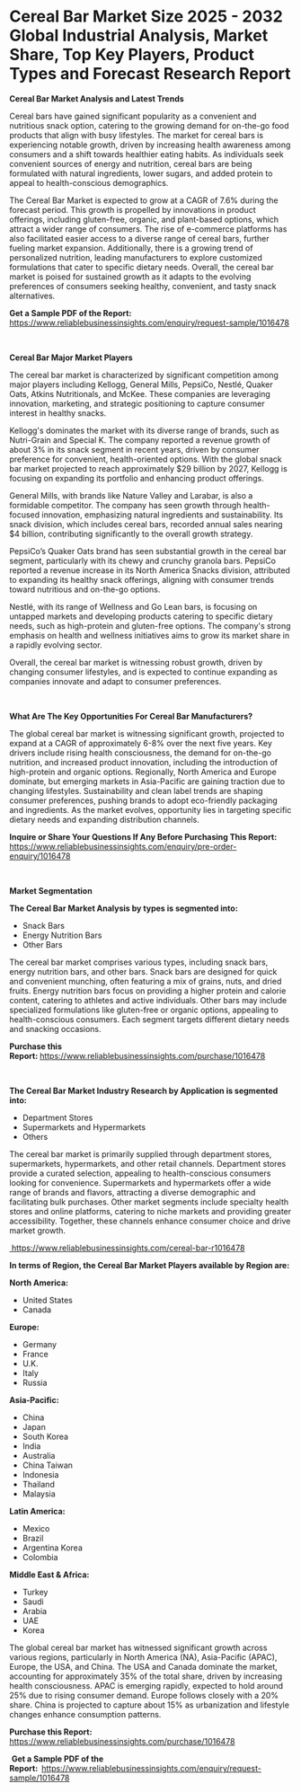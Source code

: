 <p><h1>Cereal Bar Market Size 2025 - 2032 Global Industrial Analysis, Market Share, Top Key Players, Product Types and Forecast Research Report</h1></p><p><strong>Cereal Bar Market Analysis and Latest Trends</strong></p>
<p><p>Cereal bars have gained significant popularity as a convenient and nutritious snack option, catering to the growing demand for on-the-go food products that align with busy lifestyles. The market for cereal bars is experiencing notable growth, driven by increasing health awareness among consumers and a shift towards healthier eating habits. As individuals seek convenient sources of energy and nutrition, cereal bars are being formulated with natural ingredients, lower sugars, and added protein to appeal to health-conscious demographics.</p><p>The Cereal Bar Market is expected to grow at a CAGR of 7.6% during the forecast period. This growth is propelled by innovations in product offerings, including gluten-free, organic, and plant-based options, which attract a wider range of consumers. The rise of e-commerce platforms has also facilitated easier access to a diverse range of cereal bars, further fueling market expansion. Additionally, there is a growing trend of personalized nutrition, leading manufacturers to explore customized formulations that cater to specific dietary needs. Overall, the cereal bar market is poised for sustained growth as it adapts to the evolving preferences of consumers seeking healthy, convenient, and tasty snack alternatives.</p></p>
<p><strong>Get a Sample PDF of the Report:&nbsp;</strong> <a href="https://www.reliablebusinessinsights.com/enquiry/request-sample/1016478?utm_campaign=3525&utm_medium=2&utm_source=Github&utm_content=ia&utm_term=17042025&utm_id=cereal-bar">https://www.reliablebusinessinsights.com/enquiry/request-sample/1016478</a></p>
<p>&nbsp;</p>
<p><strong>Cereal Bar Major Market Players</strong></p>
<p><p>The cereal bar market is characterized by significant competition among major players including Kellogg, General Mills, PepsiCo, Nestlé, Quaker Oats, Atkins Nutritionals, and McKee. These companies are leveraging innovation, marketing, and strategic positioning to capture consumer interest in healthy snacks.</p><p>Kellogg's dominates the market with its diverse range of brands, such as Nutri-Grain and Special K. The company reported a revenue growth of about 3% in its snack segment in recent years, driven by consumer preference for convenient, health-oriented options. With the global snack bar market projected to reach approximately $29 billion by 2027, Kellogg is focusing on expanding its portfolio and enhancing product offerings.</p><p>General Mills, with brands like Nature Valley and Larabar, is also a formidable competitor. The company has seen growth through health-focused innovation, emphasizing natural ingredients and sustainability. Its snack division, which includes cereal bars, recorded annual sales nearing $4 billion, contributing significantly to the overall growth strategy.</p><p>PepsiCo’s Quaker Oats brand has seen substantial growth in the cereal bar segment, particularly with its chewy and crunchy granola bars. PepsiCo reported a revenue increase in its North America Snacks division, attributed to expanding its healthy snack offerings, aligning with consumer trends toward nutritious and on-the-go options.</p><p>Nestlé, with its range of Wellness and Go Lean bars, is focusing on untapped markets and developing products catering to specific dietary needs, such as high-protein and gluten-free options. The company's strong emphasis on health and wellness initiatives aims to grow its market share in a rapidly evolving sector.</p><p>Overall, the cereal bar market is witnessing robust growth, driven by changing consumer lifestyles, and is expected to continue expanding as companies innovate and adapt to consumer preferences.</p></p>
<p>&nbsp;</p>
<p><strong>What Are The Key Opportunities For Cereal Bar Manufacturers?</strong></p>
<p><p>The global cereal bar market is witnessing significant growth, projected to expand at a CAGR of approximately 6-8% over the next five years. Key drivers include rising health consciousness, the demand for on-the-go nutrition, and increased product innovation, including the introduction of high-protein and organic options. Regionally, North America and Europe dominate, but emerging markets in Asia-Pacific are gaining traction due to changing lifestyles. Sustainability and clean label trends are shaping consumer preferences, pushing brands to adopt eco-friendly packaging and ingredients. As the market evolves, opportunity lies in targeting specific dietary needs and expanding distribution channels.</p></p>
<p><strong>Inquire or Share Your Questions If Any Before Purchasing This Report:</strong> <a href="https://www.reliablebusinessinsights.com/enquiry/pre-order-enquiry/1016478?utm_campaign=3525&utm_medium=2&utm_source=Github&utm_content=ia&utm_term=17042025&utm_id=cereal-bar">https://www.reliablebusinessinsights.com/enquiry/pre-order-enquiry/1016478</a></p>
<p>&nbsp;</p>
<p><strong>Market Segmentation</strong></p>
<p><strong>The Cereal Bar Market Analysis by types is segmented into:</strong></p>
<p><ul><li>Snack Bars</li><li>Energy Nutrition Bars</li><li>Other Bars</li></ul></p>
<p><p>The cereal bar market comprises various types, including snack bars, energy nutrition bars, and other bars. Snack bars are designed for quick and convenient munching, often featuring a mix of grains, nuts, and dried fruits. Energy nutrition bars focus on providing a higher protein and calorie content, catering to athletes and active individuals. Other bars may include specialized formulations like gluten-free or organic options, appealing to health-conscious consumers. Each segment targets different dietary needs and snacking occasions.</p></p>
<p><strong>Purchase this Report:&nbsp;</strong><a href="https://www.reliablebusinessinsights.com/purchase/1016478?utm_campaign=3525&utm_medium=2&utm_source=Github&utm_content=ia&utm_term=17042025&utm_id=cereal-bar">https://www.reliablebusinessinsights.com/purchase/1016478</a></p>
<p>&nbsp;</p>
<p><strong>The Cereal Bar Market Industry Research by Application is segmented into:</strong></p>
<p><ul><li>Department Stores</li><li>Supermarkets and Hypermarkets</li><li>Others</li></ul></p>
<p><p>The cereal bar market is primarily supplied through department stores, supermarkets, hypermarkets, and other retail channels. Department stores provide a curated selection, appealing to health-conscious consumers looking for convenience. Supermarkets and hypermarkets offer a wide range of brands and flavors, attracting a diverse demographic and facilitating bulk purchases. Other market segments include specialty health stores and online platforms, catering to niche markets and providing greater accessibility. Together, these channels enhance consumer choice and drive market growth.</p></p>
<p><a href="https://www.reliablebusinessinsights.com/cereal-bar-r1016478?utm_campaign=3525&utm_medium=2&utm_source=Github&utm_content=ia&utm_term=17042025&utm_id=cereal-bar">&nbsp;https://www.reliablebusinessinsights.com/cereal-bar-r1016478</a></p>
<p><strong>In terms of Region, the Cereal Bar Market Players available by Region are:</strong></p>
<p>
    <p> <strong> North America: </strong>
        <ul>
            <li>United States</li>
            <li>Canada</li>
        </ul>
        </p> 
    <p> <strong> Europe: </strong>
        <ul>
            <li>Germany</li>
            <li>France</li>
            <li>U.K.</li>
            <li>Italy</li>
            <li>Russia</li>
        </ul>
        </p> 
    <p> <strong> Asia-Pacific: </strong>
        <ul>
            <li>China</li>
            <li>Japan</li>
            <li>South Korea</li>
            <li>India</li>
            <li>Australia</li>
            <li>China Taiwan</li>
            <li>Indonesia</li>
            <li>Thailand</li>
            <li>Malaysia</li>
        </ul>
        </p> 
    <p> <strong> Latin America: </strong>
        <ul>
            <li>Mexico</li>
            <li>Brazil</li>
            <li>Argentina Korea</li>
            <li>Colombia</li>
        </ul>
        </p> 
    <p> <strong> Middle East & Africa: </strong>
        <ul>
            <li>Turkey</li>
            <li>Saudi</li>
            <li>Arabia</li>
            <li>UAE</li>
            <li>Korea</li>
        </ul>
    </p>
    </p>
<p><p>The global cereal bar market has witnessed significant growth across various regions, particularly in North America (NA), Asia-Pacific (APAC), Europe, the USA, and China. The USA and Canada dominate the market, accounting for approximately 35% of the total share, driven by increasing health consciousness. APAC is emerging rapidly, expected to hold around 25% due to rising consumer demand. Europe follows closely with a 20% share. China is projected to capture about 15% as urbanization and lifestyle changes enhance consumption patterns.</p></p>
<p><strong>Purchase this Report: </strong><a href="https://www.reliablebusinessinsights.com/purchase/1016478?utm_campaign=3525&utm_medium=2&utm_source=Github&utm_content=ia&utm_term=17042025&utm_id=cereal-bar">https://www.reliablebusinessinsights.com/purchase/1016478</a></p>
<p>&nbsp;<strong>Get a Sample PDF of the Report:&nbsp;&nbsp;</strong><a href="https://www.reliablebusinessinsights.com/enquiry/request-sample/1016478?utm_campaign=3525&utm_medium=2&utm_source=Github&utm_content=ia&utm_term=17042025&utm_id=cereal-bar">https://www.reliablebusinessinsights.com/enquiry/request-sample/1016478</a></p>
<p><strong></strong></p>
<p><p></p><p></p><p></p></p>